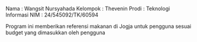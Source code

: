  Nama        : Wangsit Nursyahada
 Kelompok    : Thevenin
 Prodi       : Teknologi Informasi
 NIM         : 24/545092/TK/60594
 
Program ini memberikan referensi makanan di Jogja untuk pengguna sesuai budget yang dimasukkan oleh pengguna
